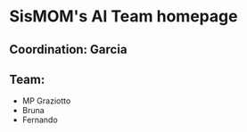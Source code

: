# SisMOM's AI Team homepage

## Coordination: Garcia
## Team:

*  MP Graziotto
*  Bruna
*  Fernando 
